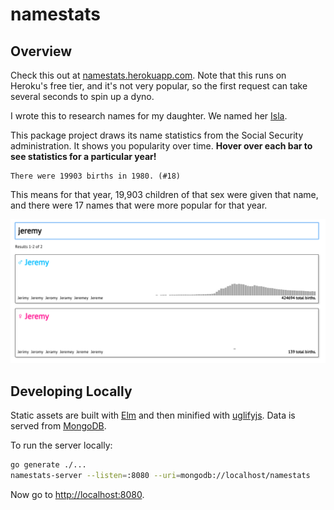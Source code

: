 # namestats

## Overview

Check this out at [namestats.herokuapp.com](http://namestats.herokuapp.com/).
Note that this runs on Heroku's free tier, and it's not very popular, so the
first request can take several seconds to spin up a dyno.

I wrote this to research names for my daughter.  We named her
[Isla](http://namestats.herokuapp.com/#isla).

This package project draws its name statistics from the Social Security
administration.  It shows you popularity over time.  **Hover over each bar to
see statistics for a particular year!**

```
There were 19903 births in 1980. (#18)
```

This means for that year, 19,903 children of that sex were given that name, and
there were 17 names that were more popular for that year.

![Screenshot showing separate time series for the popularity of `Jeremy` for boys and girls](images/namestats.png)

## Developing Locally

Static assets are built with [Elm](http://elm-lang.org/install) and then
minified with [uglifyjs](http://lisperator.net/uglifyjs/).  Data is served from
[MongoDB](https://www.mongodb.org/downloads).

To run the server locally:

```sh
go generate ./...
namestats-server --listen=:8080 --uri=mongodb://localhost/namestats
```

Now go to [http://localhost:8080](http://localhost:8080).
